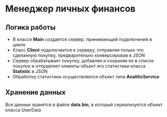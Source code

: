 # Менеджер личных финансов
## Логика работы
- В классе **Main** создается сервер, принимающий подключения в цикле
- Класс **Client** подключается к серверу, отправляя только что сделанную покупку, предварительно конверсировав в JSON 
- Сервер обрабатывает покупку, добавляя и сохраняя ее в список покупок и отправляет клиенты объект его статистики класса **Statistic** в JSON 
- Обработку статистики осуществляется объект типа **AnaliticService** 
## Хранение данных
Все данные хранятся в файле **data.bin**, в который сериализуется объект класса UserData